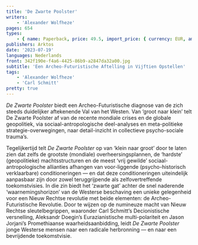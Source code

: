 ```yaml
---
title: 'De Zwarte Poolster'
writers:
    - 'Alexander Wolfheze'
pages: 654
types:
    - { name: Paperback, price: 49.5, import_price: { currency: EUR, amount: 39.6 }, isbn: 978-1-915755-04-9 }
publishers: Arktos
date: '2023-07-19'
languages: Nederlands
front: 342f190e-f4a6-4425-86b9-a2847da32a00.jpg
subtitle: 'Een Archeo-Futuristische Aftelling in Vijftien Opstellen'
tags:
    - 'Alexander Wolfheze'
    - 'Carl Schmitt'
pretty: true
---
```


*De Zwarte Poolster* biedt een Archeo-Futuristische diagnose van de zich steeds duidelijker aftekenende Val van het Westen. Van ‘groot naar klein’ telt De Zwarte Poolster af van de recente mondiale crises en de globale geopolitiek, via sociaal-antropologische deel-analyses en meta-politieke strategie-overwegingen, naar detail-inzicht in collectieve psycho-sociale trauma’s.

Tegelijkertijd telt *De Zwarte Poolster* op van ‘klein naar groot’ door te laten zien dat zelfs de grootste (mondiale) overheersingsplannen, de ‘hardste’ (geopolitieke) machtsstructuren en de meest ‘vrij gewilde’ sociaal-antropologische allianties afhangen van voor-liggende (psycho-historisch verklaarbare) conditioneringen — en dat deze conditioneringen uiteindelijk aanpasbaar zijn door zowel teruggrijpende als zelfovertreffende toekomstvisies. In die zin biedt het ‘zwarte gat’ achter de snel naderende ‘waarnemingshorizon’ van de Westerse beschaving een unieke gelegenheid voor een Nieuw Rechtse revolutie met beide elementen: de Archeo-Futuristische Revolutie. 
Door te wijzen op de numineuze macht van Nieuw Rechtse sleutelbegrippen, waaronder Carl Schmitt’s Decionistische versnelling, Aleksandr Doegin’s Eurazianistische multi-polariteit en Jason Jorjani’s Promethiaanse waarheidsaanbidding, leidt *De Zwarte Poolster* jonge Westerse mensen naar een radicale herbronning — en naar een bevrijdende toekomstvisie.
